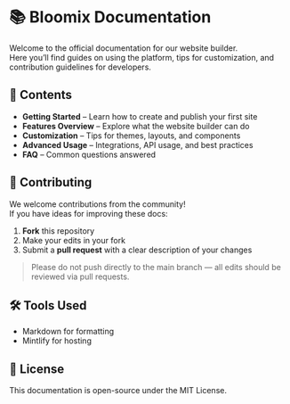 # 📚 Bloomix Documentation

Welcome to the official documentation for our website builder.  
Here you’ll find guides on using the platform, tips for customization, and contribution guidelines for developers.

## 📖 Contents
- **Getting Started** – Learn how to create and publish your first site
- **Features Overview** – Explore what the website builder can do
- **Customization** – Tips for themes, layouts, and components
- **Advanced Usage** – Integrations, API usage, and best practices
- **FAQ** – Common questions answered

## 🤝 Contributing
We welcome contributions from the community!  
If you have ideas for improving these docs:
1. **Fork** this repository  
2. Make your edits in your fork  
3. Submit a **pull request** with a clear description of your changes

> Please do not push directly to the main branch — all edits should be reviewed via pull requests.

## 🛠 Tools Used
- Markdown for formatting
- Mintlify for hosting

## 📜 License
This documentation is open-source under the MIT License.
